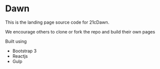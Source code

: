 Dawn
====

This is the landing page source code for 21cDawn. 

We encourage others to clone or fork the repo and build their own pages

Built using
 - Bootstrap 3
 - Reactjs
 - Gulp


